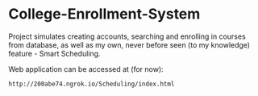 # College-Enrollment-System

Project simulates creating accounts, searching and enrolling in courses from database, as well as my own, never before seen (to my knowledge) feature - Smart Scheduling.

Web application can be accessed at (for now):

    http://200abe74.ngrok.io/Scheduling/index.html
